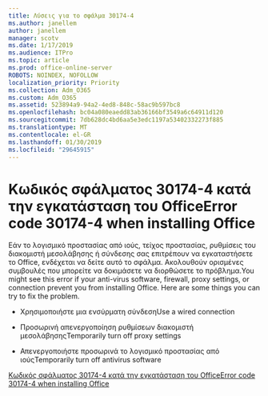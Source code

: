 ```yaml
---
title: Λύσεις για το σφάλμα 30174-4
ms.author: janellem
author: janellem
manager: scotv
ms.date: 1/17/2019
ms.audience: ITPro
ms.topic: article
ms.prod: office-online-server
ROBOTS: NOINDEX, NOFOLLOW
localization_priority: Priority
ms.collection: Adm_O365
ms.custom: Adm_O365
ms.assetid: 523894a9-94a2-4ed8-848c-58ac9b597bc8
ms.openlocfilehash: bc04a080eaedd83ab36166bf3549a6c64911d120
ms.sourcegitcommit: 7db628dc4bd6aa5e3edc1197a53402332273f885
ms.translationtype: MT
ms.contentlocale: el-GR
ms.lasthandoff: 01/30/2019
ms.locfileid: "29645915"
---
```

# <a name="error-code-30174-4-when-installing-office"></a><span data-ttu-id="8fa76-102">Κωδικός σφάλματος 30174-4 κατά την εγκατάσταση του Office</span><span class="sxs-lookup"><span data-stu-id="8fa76-102">Error code 30174-4 when installing Office</span></span>

<span data-ttu-id="8fa76-p101">Εάν το λογισμικό προστασίας από ιούς, τείχος προστασίας, ρυθμίσεις του διακομιστή μεσολάβησης ή σύνδεσης σας επιτρέπουν να εγκαταστήσετε το Office, ενδέχεται να δείτε αυτό το σφάλμα. Ακολουθούν ορισμένες συμβουλές που μπορείτε να δοκιμάσετε να διορθώσετε το πρόβλημα.</span><span class="sxs-lookup"><span data-stu-id="8fa76-p101">You might see this error if your anti-virus software, firewall, proxy settings, or connection prevent you from installing Office. Here are some things you can try to fix the problem.</span></span>
  
- <span data-ttu-id="8fa76-105">Χρησιμοποιήστε μια ενσύρματη σύνδεση</span><span class="sxs-lookup"><span data-stu-id="8fa76-105">Use a wired connection</span></span>
    
- <span data-ttu-id="8fa76-106">Προσωρινή απενεργοποίηση ρυθμίσεων διακομιστή μεσολάβησης</span><span class="sxs-lookup"><span data-stu-id="8fa76-106">Temporarily turn off proxy settings</span></span>
    
- <span data-ttu-id="8fa76-107">Απενεργοποιήστε προσωρινά το λογισμικό προστασίας από ιούς</span><span class="sxs-lookup"><span data-stu-id="8fa76-107">Temporarily turn off antivirus software</span></span>
    
[<span data-ttu-id="8fa76-108">Κωδικός σφάλματος 30174-4 κατά την εγκατάσταση του Office</span><span class="sxs-lookup"><span data-stu-id="8fa76-108">Error code 30174-4 when installing Office</span></span>](https://support.office.com/article/5d5551db-266f-47b3-93fc-d51c2e8f4c0b?wt.mc_id=Alchemy_ClientDIA)
  

